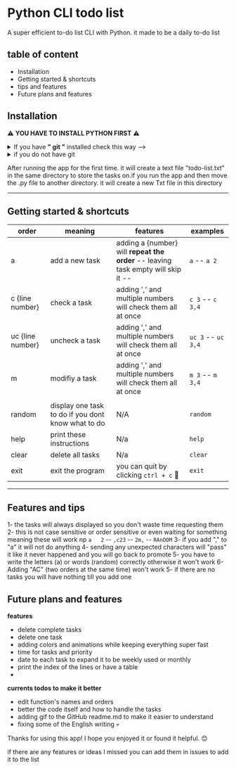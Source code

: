 # Python CLI todo list 
A super efficient to-do list CLI with Python. it made to be a daily to-do list 

## table of content
- Installation
- Getting started & shortcuts
- tips and features
- Future plans and features




## Installation

⚠️ **YOU HAVE TO INSTALL PYTHON FIRST** ⚠️

<details>
<summary> If you have <b>" git "</b> installed check this way --> </summary>
  
1- Go to your cmd and type --> `git clone https://github.com/Lucid-0x/todo-list.git`

2- then go to the folder {todo-list} like this -->  `cd todo-list`

3- "Optional": you can move the file {todo.py} to your home directory for easy access

4- run it --> `python todo.py`

---------------------------------------------------------------------------------
</details>

<details>
<summary> if you do not have git </summary>

Install the file {todo.py} from here

`https://github.com/Lucid-0x/todo-list/blob/main/todo.py`


![image](https://github.com/user-attachments/assets/a30ead91-345d-4aef-ad78-f1608b1ee2d3)

and click the download button then find the file in downloads, and follow step 3 in the "git way"
</details>


After running the app for the first time. it will create a text file "todo-list.txt" in the same directory to store the tasks on.if you run the app and then move the .py file to another directory. it will create a new Txt file in this directory 

---------------------------------------------------------------------------------------------


## Getting started & shortcuts

| order  | meaning | features | examples |
| ------------- | ------------- | ---------- | ------- |
| a | add a new task  | adding a {number} will **repeat the order** -- leaving task empty will skip it -- | `a` -- `a 2`|
| c {line number} | check a task | adding ',' and multiple numbers will check them all at once | `c 3` -- `c 3,4`|
| uc {line number} | uncheck a task | adding ',' and multiple numbers will check them all at once | `uc 3` -- `uc 3,4` |
| m | modifiy a task | adding ',' and multiple numbers will check them all at once | `m 3` -- `m 3,4` |
|  |  | | |
| random | display one task to do if you dont know what to do | N/A | `random` |
| help | print these instructions | N/a | `help` |
| clear | delete all tasks | N/a | `clear` |
| exit | exit the program | you can quit by clicking `ctrl + c` 👀 | `exit` |

-----------------------------------------------------------------------------------------


## Features and tips

1- the tasks will always displayed so you don't waste time requesting them
2- this is not case sensitive or order sensitive or even waiting for something meaning these will work np `a   2` -- `,c23` -- `2m,` -- `RAnDOM`
3- if you add "," to "a" it will not do anything 
4- sending any unexpected characters will "pass" it like it never happened and you will go back to promote
5- you have to write the letters (a) or words (random) correctly otherwise it won't work
6- Adding "AC" (two orders at the same time) won't work
5- if there are no tasks you will have nothing till you add one


## Future plans and features

**features**
- delete complete tasks
- delete one task
- adding colors and animations while keeping everything super fast
- time for tasks and priority
- date to each task to expand it to be weekly used or monthly
- print the index of the lines or have a table
- 

**currents todos to make it better**
- edit function's names and orders
- better the code itself and how to handle the tasks
- adding gif to the GitHub readme.md to make it easier to understand
- fixing some of the English writing 💀


Thanks for using this app! I hope you enjoyed it or found it helpful. 😊

if there are any features or ideas I missed you can add them in issues to add it to the list 
